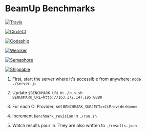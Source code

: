 # BeamUp Benchmarks


[![Travis](https://img.shields.io/travis/beamup-io/benchmark.svg?label=Travis%20CI)](http://travis-ci.org/beamup-io/benchmark)

[![CircleCI](https://img.shields.io/circleci/project/github/beamup-io/benchmark.svg?label=CircleCI)](https://circleci.com/gh/beamup-io/benchmark)

[![Codeship](https://img.shields.io/codeship/75d89310-b84e-0135-b223-3a46fb05df8d.svg?label=Codeship)](https://app.codeship.com/projects/258993/)

[![Wercker](https://img.shields.io/badge/Wercker-likely%20passing-brightgreen.svg)](https://app.wercker.com/albertzak/benchmark/runs)

[![Semaphore](https://img.shields.io/badge/Semaphore-likely%20passing-brightgreen.svg)](https://semaphoreci.com/albertzak/benchmark)

[![Shippable](https://img.shields.io/badge/Shippable-likely%20passing-brightgreen.svg)](https://app.shippable.com/subs/github/beamup-io/dashboard)


1. First, start the server where it's accessible from anywhere: `node ./server.js`

2. Update `$BENCHMARK_URL` in `./run.sh`: `BENCHMARK_URL=http://163.172.147.195:8080`

3. For each CI Provider, set `BENCHMARK_SUBJECT=<CiProviderName>`

4. Increment `benchmark_revision` in `./run.sh`

5. Watch results pour in. They are also written to `./results.json`
